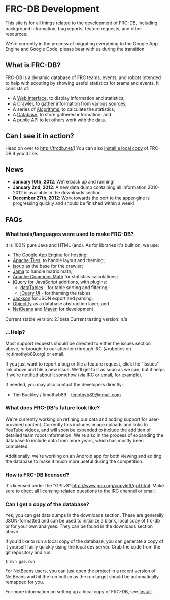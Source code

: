 # FRC-DB Development #

This site is for all things related to the development of FRC-DB, including background information, bug reports, feature requests, and other resources.

We're currently in the process of migrating everything to the Google App Engine and Google Code, please bear with us during the transition.

## What is FRC-DB? ##

FRC-DB is a dynamic database of FRC teams, events, and robots intended to help with scouting by showing useful statistics for teams and events. It consists of:
  * A [Web Interface](WebInterface.md), to display information and statistics;
  * A [Crawler](Crawler.md), to gather information from [various sources](DataSources.md);
  * A series of [Algorithms](Algorithms.md), to calculate the statistics;
  * A [Database](Database.md), to store gathered information; and
  * A public [API](API.md) to let others work with the data.

## Can I see it in action? ##
Head on over to http://frcdb.net/! You can also [install a local copy](Install.md) of FRC-DB if you'd like.

## News ##

  * **January 10th, 2012**: We're back up and running!
  * **January 2nd, 2012**: A new data dump containing all information 2010-2012 is available in the downloads section.
  * **December 27th, 2012**: Work towards the port to the appengine is progressing quickly and should be finished within a week!

## FAQs ##

### What tools/languages were used to make FRC-DB? ###

It is 100% pure Java and HTML (and). As for libraries it's built on, we use:
  * The [Google App Engine](https://developers.google.com/appengine/) for hosting;
  * [Apache Tiles](http://tiles.apache.org/), to handle layout and theming;
  * [jsoup](http://jsoup.org) as the base for the crawler;
  * [Jama](http://math.nist.gov/javanumerics/jama/) to handle matrix math;
  * [Apache Commons Math](http://commons.apache.org/math/) for statistics calculations;
  * [jQuery](http://jquery.com/) for JavaScript additions, with plugins:
    * [dataTables](http://dataTables.net/) - for table sorting and filtering;
    * [jQuery UI](http://jqueryui.com/) - for theming the tables
  * [Jackson](http://jackson.codehaus.org) for JSON export and parsing;
  * [Objectify](https://code.google.com/p/objectify-appengine/) as a database abstraction layer; and
  * [NetBeans](http://netbeans.org) and [Maven](http://maven.apache.org) for development

Current stable version: 2.1beta
Current testing version: n/a

### ...Help? ###

Most support requests should be directed to either the issues section above, or brought to our attention through IRC (#robotics on irc.timothyb89.org) or email.

If you just want to report a bug or file a feature request, click the "Issues" link above and file a new issue. We'll get to it as soon as we can, but it helps if we're notified about it somehow (via IRC or email, for example).

If needed, you may also contact the developers directly:
  * Tim Buckley / timothyb89 - timothyb89@gmail.com

### What does FRC-DB's future look like? ###

We're currently working on refining our data and adding support for user-provided content. Currently this includes image uploads and links to YouTube videos, and will soon be expanded to include the addition of detailed team robot information. We're also in the process of expanding the database to include data from more years, which has mostly been completed.

Additionally, we're working on an Android app for both viewing and editing the database to make it much more useful during the competition.

### How is FRC-DB licensed? ###

It's licensed under the "GPLv3":http://www.gnu.org/copyleft/gpl.html. Make sure to direct all licensing-related questions to the IRC channel or email.

### Can I get a copy of the database? ###
Yes, you can get data dumps in the downloads section. These are generally JSON-formatted and can be used to initialize a blank, local copy of frc-db or for your own analyses. They can be found in the downloads section above.

If you'd like to run a local copy of the database, you can generate a copy of it yourself fairly quickly using the local dev server. Grab the code from the git repository and run:
```
$ mvn gae:run
```
For NetBeans users, you can just open the project in a recent version of NetBeans and hit the run button as the run target should be automatically remapped for you.

For more information on setting up a local copy of FRC-DB, see [Install](Install.md).